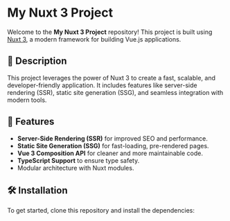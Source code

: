 # My Nuxt 3 Project

Welcome to the **My Nuxt 3 Project** repository! This project is built using [Nuxt 3](https://nuxt.com/), a modern framework for building Vue.js applications.

## 📖 Description

This project leverages the power of Nuxt 3 to create a fast, scalable, and developer-friendly application. It includes features like server-side rendering (SSR), static site generation (SSG), and seamless integration with modern tools.

## 🚀 Features

- **Server-Side Rendering (SSR)** for improved SEO and performance.
- **Static Site Generation (SSG)** for fast-loading, pre-rendered pages.
- **Vue 3 Composition API** for cleaner and more maintainable code.
- **TypeScript Support** to ensure type safety.
- Modular architecture with Nuxt modules.

## 🛠️ Installation

To get started, clone this repository and install the dependencies:


